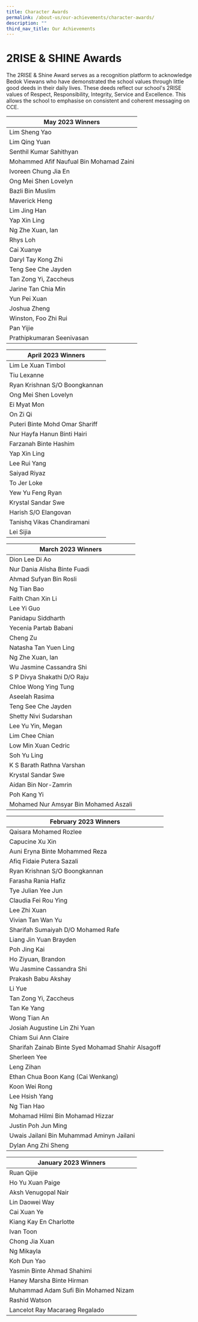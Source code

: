 ```yaml
---
title: Character Awards
permalink: /about-us/our-achievements/character-awards/
description: ""
third_nav_title: Our Achievements
---
```

# 2RISE &amp; SHINE Awards


The 2RISE &amp; Shine Award serves as a recognition platform to acknowledge Bedok Viewans who have demonstrated the school values through little good deeds in their daily lives. These deeds reflect our school's 2RISE values of Respect, Responsibility, Integrity, Service and Excellence. This allows the school to emphasise on consistent and coherent messaging on CCE.

| <center> May 2023 Winners </center> |
| -------- |
| Lim Sheng Yao    |
| Lim Qing Yuan     |
| Senthil Kumar Sahithyan     |
| Mohammed Afif Naufual Bin Mohamad Zaini     |
| Ivoreen Chung Jia En     |
| Ong Mei Shen Lovelyn     |
| Bazli Bin Muslim     |
| Maverick Heng     |
| Lim Jing Han     |
| Yap Xin Ling     |
| Ng Zhe Xuan, Ian    |
| Rhys Loh    |
| Cai Xuanye     |
| Daryl Tay Kong Zhi     |
| Teng See Che Jayden    |
| Tan Zong Yi, Zaccheus     |
| Jarine Tan Chia Min    |
| Yun Pei Xuan     |
| Joshua Zheng    |
| Winston, Foo Zhi Rui    |
| Pan Yijie    |
| Prathipkumaran Seenivasan   |


| <center> April 2023 Winners </center> |
| -------- |
| Lim Le Xuan Timbol     |
| Tiu Lexanne     |
| Ryan Krishnan S/O Boongkannan     |
| Ong Mei Shen Lovelyn     |
| Ei Myat Mon    |
| On Zi Qi    |
| Puteri Binte Mohd Omar Shariff     |
| Nur Hayfa Hanun Binti Hairi     |
| Farzanah Binte Hashim     |
| Yap Xin Ling     |
| Lee Rui Yang     |
| Saiyad Riyaz     |
| To Jer Loke     |
| Yew Yu Feng Ryan     |
| Krystal Sandar Swe     |
| Harish S/O Elangovan     |
| Tanishq Vikas Chandiramani     |
| Lei Sijia     |


| <center> March 2023 Winners </center> |
| -------- |
| Dion Lee Di Ao     |
| Nur Dania Alisha Binte Fuadi     |
| Ahmad Sufyan Bin Rosli     |
| Ng Tian Bao     |
| Faith Chan Xin Li     |
| Lee Yi Guo     |
| Panidapu Siddharth     |
| Yecenia Partab Babani     |
| Cheng Zu     |
| Natasha Tan Yuen Ling     |
| Ng Zhe Xuan, Ian     |
| Wu Jasmine Cassandra Shi     |
| S P Divya Shakathi D/O Raju     |
| Chloe Wong Ying Tung     |
| Aseelah Rasima     |
| Teng See Che Jayden    |
| Shetty Nivi Sudarshan     |
| Lee Yu Yin, Megan     |
| Lim Chee Chian    |
| Low Min Xuan Cedric     |
| Soh Yu Ling     |
| K S Barath Rathna Varshan     |
| Krystal Sandar Swe     |
| Aidan Bin Nor-Zamrin    |
| Poh Kang Yi     |
| Mohamed Nur Amsyar Bin Mohamed Aszali    |


| <center> February 2023 Winners </center> |
| -------- |
| Qaisara Mohamed Rozlee     |
| Capucine Xu Xin     |
| Auni Eryna Binte Mohammed Reza     |
| Afiq Fidaie Putera Sazali   |
| Ryan Krishnan S/O Boongkannan    |
| Farasha Rania Hafiz     |
| Tye Julian Yee Jun     |
| Claudia Fei Rou Ying     |
| Lee Zhi Xuan     |
| Vivian Tan Wan Yu     |
| Sharifah Sumaiyah D/O Mohamed Rafe     |
| Liang Jin Yuan Brayden      |
| Poh Jing Kai     |
| Ho Ziyuan, Brandon    |
| Wu Jasmine Cassandra Shi     |
| Prakash Babu Akshay     |
| Li Yue    |
| Tan Zong Yi, Zaccheus     |
| Tan Ke Yang    |
| Wong Tian An     |
| Josiah Augustine Lin Zhi Yuan     |
| Chiam Sui Ann Claire     |
| Sharifah Zainab Binte Syed Mohamad Shahir Alsagoff     |
| Sherleen Yee     |
| Leng Zihan     |
| Ethan Chua Boon Kang (Cai Wenkang)     |
| Koon Wei Rong      |
| Lee Hsish Yang     |
| Ng Tian Hao    |
| Mohamad Hilmi Bin Mohamad Hizzar     |
| Justin Poh Jun Ming     |
| Uwais Jailani Bin Muhammad Aminyn Jailani    |
| Dylan Ang Zhi Sheng     |


| <center>January 2023 Winners</center> |
| -------- |
| Ruan Qijie     |
| Ho Yu Xuan Paige     |
| Aksh Venugopal Nair     |
| Lin Daowei Way    |
| Cai Xuan Ye     |
| Kiang Kay En Charlotte     |
| Ivan Toon     |
| Chong Jia Xuan     |
| Ng Mikayla     |
| Koh Dun Yao     |
| Yasmin Binte Ahmad Shahimi     |
| Haney Marsha Binte Hirman     |
| Muhammad Adam Sufi Bin Mohamed Nizam     |
| Rashid Watson    |
| Lancelot Ray Macaraeg Regalado     |